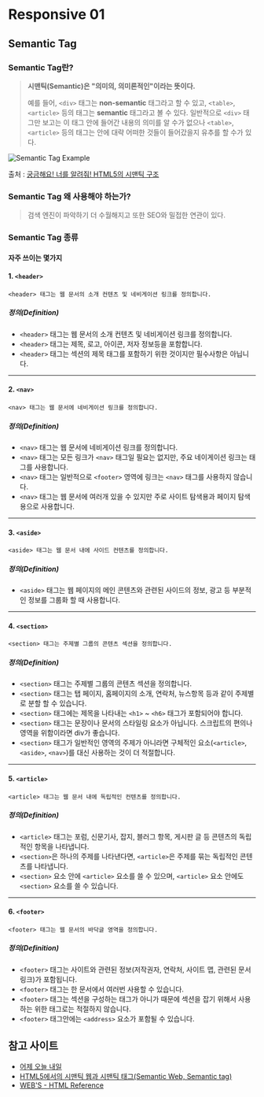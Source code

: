 # Responsive 01

## Semantic Tag

### Semantic Tag란?

> **시맨틱(Semantic)은 "의미의, 의미론적인"이라는 뜻이다.**
> 
> 예를 들어, `<div>` 태그는 **non-semantic** 태그라고 할 수 있고, `<table>`, `<article>` 등의 태그는 **semantic** 태그라고 볼 수 있다. 일반적으로 `<div>` 태그만 보고는 이 태그 안에 들어간 내용의 의미를 알 수가 없으나 `<table>`, `<article>` 등의 태그는 안에 대략 어떠한 것들이 들어갔을지 유추를 할 수가 있다.

![Semantic Tag Example](https://t1.daumcdn.net/cfile/tistory/22690B335887451A3B)

출처 : [궁금해요! 너를 알려줘! HTML5의 시맨틱 구조](https://seonueo.tistory.com/32)

### Semantic Tag 왜 사용해야 하는가?

> 검색 엔진이 파악하기 더 수월해지고 또한 SEO와 밀접한 연관이 있다.

### Semantic Tag 종류

#### 자주 쓰이는 몇가지

#### 1. `<header>`

```
<header> 태그는 웹 문서의 소개 컨텐츠 및 네비게이션 링크를 정의합니다.
```

##### 정의(Definition)

- `<header>` 태그는 웹 문서의 소개 컨텐츠 및 네비게이션 링크를 정의합니다.
- `<header>` 태그는 제목, 로고, 아이콘, 저자 정보등을 포함합니다.
- `<header>` 태그는 섹션의 제목 태그를 포함하기 위한 것이지만 필수사항은 아닙니다.

---

#### 2. `<nav>`

```
<nav> 태그는 웹 문서에 네비게이션 링크를 정의합니다.
```

##### 정의(Definition)

- `<nav>` 태그는 웹 문서에 네비게이션 링크를 정의합니다.
- `<nav>` 태그는 모든 링크가 `<nav>` 태그일 필요는 없지만, 주요 네이게이션 링크는 태그를 사용합니다.
- `<nav>` 태그는 일반적으로 `<footer>` 영역에 링크는 `<nav>` 태그를 사용하지 않습니다.
- `<nav>` 태그는 웹 문서에 여러개 있을 수 있지만 주로 사이트 탐색용과 페이지 탐색용으로 사용합니다.

---

#### 3. `<aside>`

```
<aside> 태그는 웹 문서 내에 사이드 컨텐츠를 정의합니다.
```

##### 정의(Definition)

- `<aside>` 태그는 웹 페이지의 메인 콘텐츠와 관련된 사이드의 정보, 광고 등 부분적인 정보를 그룹화 할 때 사용합니다.

---

#### 4. `<section>`

```
<section> 태그는 주제별 그룹의 콘텐츠 섹션을 정의합니다.
```

##### 정의(Definition)


- `<section>` 태그는 주제별 그룹의 콘텐츠 섹션을 정의합니다.
- `<section>` 태그는 탭 페이지, 홈페이지의 소개, 연락처, 뉴스항목 등과 같이 주제별로 분할 할 수 있습니다.
- `<section>` 태그에는 제목을 나타내는 `<h1>` ~ `<h6>` 태그가 포함되어야 합니다.
- `<section>` 태그는 문장이나 문서의 스타일링 요소가 아닙니다. 스크립트의 편의나 영역을 위함이라면 div가 좋습니다.
- `<section>` 태그가 일반적인 영역의 주제가 아니라면 구체적인 요소(`<article>`, `<aside>`, `<nav>`)를 대신 사용하는 것이 더 적절합니다.

---

#### 5. `<article>`

```
<article> 태그는 웹 문서 내에 독립적인 컨텐츠를 정의합니다.
```

##### 정의(Definition)

- `<article>` 태그는 포럼, 신문기사, 잡지, 블러그 항목, 게시판 글 등 콘텐츠의 독립적인 항목을 나타냅니다.
- `<section>`은 하나의 주제를 나타낸다면, `<article>`은 주제를 묶는 독립적인 콘텐츠를 나타냅니다.
- `<section>` 요소 안에 `<article>` 요소를 쓸 수 있으며, `<article>` 요소 안에도 `<section>` 요소를 쓸 수 있습니다.

---

#### 6. `<footer>`

```
<footer> 태그는 웹 문서의 바닥글 영역을 정의합니다.
```

##### 정의(Definition)

- `<footer>` 태그는 사이트와 관련된 정보(저작권자, 연락처, 사이트 맵, 관련된 문서 링크)가 포함됩니다.
- `<footer>` 태그는 한 문서에서 여러번 사용할 수 있습니다.
- `<footer>` 태그는 섹션을 구성하는 태그가 아니가 때문에 섹션을 잡기 위해서 사용하는 위한 태그로는 적절하지 않습니다.
- `<footer>` 태그안에는 `<address>` 요소가 포함될 수 있습니다.


## 참고 사이트

- [어제 오늘 내일](https://hianna.tistory.com/278)
- [HTML5에서의 시맨틱 웹과 시맨틱 태그(Semantic Web, Semantic tag)](https://takeuu.tistory.com/147)
- [WEB'S - HTML Reference](https://webzz.tistory.com/235)